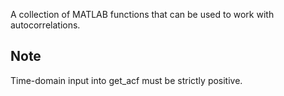 A collection of MATLAB functions that can be used to work with autocorrelations. 

Note
----

Time-domain input into get_acf must be strictly positive. 